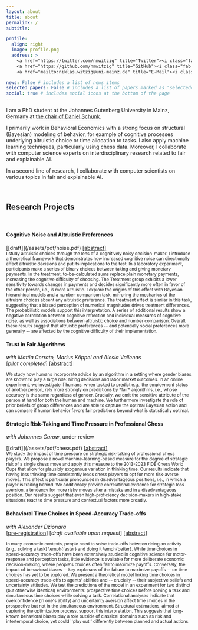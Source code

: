 ```yaml
---
layout: about
title: about
permalink: /
subtitle:

profile:
  align: right
  image: profile.png
  address: >
    <a href="https://twitter.com/nmwitzig" title="Twitter"><i class="fab fa-twitter"></i></a>
    <a href="https://github.com/nmwitzig" title="GitHub"><i class="fab fa-github"></i></a>
    <a href="mailto:niklas.witzig@uni-mainz.de" title="E-Mail"><i class="fa fa-envelope"></i></a>

news: False # includes a list of news items
selected_papers: False # includes a list of papers marked as "selected={true}"
social: true # includes social icons at the bottom of the page
---
```


I am a PhD student at the Johannes Gutenberg University in Mainz, Germany at [the chair of Daniel Schunk](https://www.public.economics.uni-mainz.de).

I primarily work in Behavioral Economics with a strong focus on structural (Bayesian) modeling of behavior, for example of cognitive processes underlying altruistic choice or time allocation to tasks. I also apply machine learning techniques, particularly using chess data. Moreover, I collaborate with computer science experts on interdisciplinary research related to fair and explainable AI.


In a second line of research, I collaborate with computer scientists on various topics in fair and explainable AI.

 
&nbsp;
&nbsp;

## Research Projects

&nbsp;

<!--*[You can find a poster summarizing some of my projects here](https://www.gutenberg-akademie.uni-mainz.de/files/2022/05/Witzig_poster_Komprimiert.pdf)*
-->

#### Cognitive Noise and Altruistic Preferences

<!--[[Streamlit-App (prelim)]](https://appmodel-dwngdhzfinbdrbgcqepth6.streamlit.app/)--> [[draft]](/assets/pdf/noise.pdf) <a data-toggle="collapse" href="#collapse_noise" class="collapsed" aria-expanded="false">[abstract]</a>
<div id="collapse_noise" class="panel-collapse collapse" style=""> <text style="font-size:smaller; text-justify: auto">
I study altruistic choices through the lens of a cognitively noisy decision-maker. I introduce a theoretical framework that demonstrates how increased cognitive noise can directionally affect altruistic decisions and put its implications to the test: In a laboratory experiment, participants make a series of binary choices between taking and giving monetary payments. In the treatment, to-be-calculated sums replace plain monetary payments, increasing the cognitive difficulty of choosing. The Treatment group exhibits a lower sensitivity towards changes in payments and decides significantly more often in favor of the other person, i.e., is more altruistic. I explore the origins of this effect with Bayesian hierarchical models and a number-comparison task, mirroring the mechanics of the altruism choices absent any altruistic preference. The treatment effect is similar in this task, suggesting that a biased perception of numerical magnitudes drives treatment differences. The probabilistic models support this interpretation. A series of additional results show a negative correlation between cognitive reflection and individual measures of cognitive noise, as well as associations between altruistic choice and number comparison. Overall, these results suggest that altruistic preferences -- and potentially social preferences more generally -- are affected by the cognitive difficulty of their implementation.</text></div>

#### Trust in Fair Algorithms

_with Mattia Cerrato, Marius Köppel and Alesia Vallenas_<br>
[*pilot completed*] <a data-toggle="collapse" href="#collapse_ai" class="collapsed" aria-expanded="false">[abstract]</a>

<div id="collapse_ai" class="panel-collapse collapse" style=""> <text style="font-size:smaller">
We study how humans incorporate advice by an algorithm in a setting where gender biases are known to play a large role: hiring decisions and labor market outcomes. In an online experiment, we investigate if humans, when tasked to predict e.g., the employment status of another person, rely more strongly on predictions by *fair* algorithms, i.e., whose accuracy is the same regardless of gender. Crucially, we omit the sensitive attribute of the person at hand for both the human and machine. We furthermore investigate the role of prior beliefs of group differences and are able to capture the optimal Bayesian action and can compare if human behavior favors fair predictions beyond what is statistically optimal.</text></div>

#### Strategic Risk-Taking and Time Pressure in Professional Chess

_with Johannes Carow_, under review<br> 

<!--[[Web-App]](https://share.streamlit.io/nmwitzig/streamlit-chess/main/app.py)--> [[draft]](/assets/pdf/chess.pdf) <a data-toggle="collapse" href="#collapse_chess" class="collapsed" aria-expanded="false">[abstract]</a>

<div id="collapse_chess" class="panel-collapse collapse" style=""> <text style="font-size:smaller">
We study the impact of time pressure on strategic risk-taking of professional chess players. We propose a novel machine-learning-based measure for the degree of strategic risk of a single chess move and apply this measure to the 2013-2023 FIDE Chess World Cups that allow for plausibly exogenous variation in thinking time. Our results indicate that having less thinking time consistently leads chess players to opt for more risk-averse moves. This effect is particular pronounced in disadvantageous positions, i.e., in which a player is trailing behind.  We additionally provide correlational evidence for strategic loss aversion, a tendency for more risky moves after a mistake and in a disadvantageous position. Our results suggest that even high-proficiency decision-makers in high-stake situations react to time pressure and contextual factors more broadly. </text></div>

#### Behavioral Time Choices in Speed-Accuracy Trade-offs

_with Alexander Dzionara_<br>
[[pre-registration]](https://www.socialscienceregistry.org/trials/7748) [*draft available upon request*] <a data-toggle="collapse" href="#collapse_time" class="collapsed" aria-expanded="false">[abstract]</a>

<div id="collapse_time" class="panel-collapse collapse" style=""> <text style="font-size:smaller">
In many economic contexts, people need to solve trade-offs between doing an activity (e.g., solving a task) \emph{faster} and doing it \emph{better}. While time choices in speed-accuracy trade-offs have been extensively studied in cognitive science for motor-response and perception tasks, little evidence is available for more deliberate economic decision-making, where people's choices often fail to maximize payoffs. Conversely, the impact of behavioral biases -- key explanans of the failure to maximize payoffs --  on time choices has yet to be explored. We present a theoretical model linking time choices in speed-accuracy trade-offs to agents' abilities and -- crucially -- their subjective beliefs and uncertainty attitudes. We test the predictions of the model in an experiment for two distinct (but otherwise identical) environments: prospective time choices before solving a task and simultaneous time choices while solving a task. Correlational analyses indicate that overconfidence (in one's ability) and uncertainty aversion affect time choices in the prospective but not in the simultaneous environment. Structural estimations, aimed at capturing the optimization process, support this interpretation. This suggests that long-known behavioral biases play a role outside of classical domains such as risk and intertemporal choice, yet could ``play out`` differently between planned and actual actions.</text></div>
&nbsp;






<!--
[[Project Page]](/projects/projects-3) [*draft in preparation*]<br>
<details>
<summary>[Summary]</summary>
<text style="font-size:smaller">
In this project, we
</text>
</details>
-->

<!--
<details>
<summary>[Summary]</summary>
<text style="font-size:smaller">
In this project, we
</text>
</details>
-->

